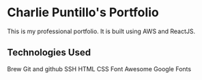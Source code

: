 # Charlie Puntillo's Portfolio

This is my professional portfolio. It is built using AWS and ReactJS.

## Technologies Used

Brew
Git and github
SSH
HTML
CSS
Font Awesome Google Fonts
